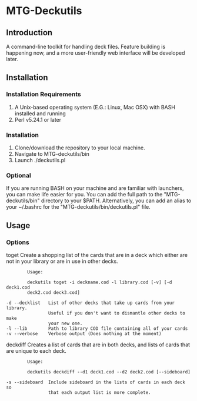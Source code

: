 # MTG-Deckutils



## Introduction
A command-line toolkit for handling deck files. Feature building is happening now, and a more user-friendly web interface will be developed later.



## Installation
### Installation Requirements
1. A Unix-based operating system (E.G.: Linux, Mac OSX) with BASH installed and running
2. Perl v5.24.1 or later




### Installation
1. Clone/download the repository to your local machine.
2. Navigate to MTG-deckutils/bin
3. Launch ./deckutils.pl


### Optional
If you are running BASH on your machine and are familiar with launchers, you can make life easier for you. You can add the full path to the "MTG-deckutils/bin" directory to your $PATH. Alternatively, you can add an alias to your ~/.bashrc for the "MTG-deckutils/bin/deckutils.pl" file.

## Usage



### Options
toget       Create a shopping list of the cards that are in a deck which either
            are not in your library or are in use in other decks.
            
            Usage:
            
            deckutils toget -i deckname.cod -l library.cod [-v] [-d deck1.cod
            deck2.cod deck3.cod]

    -d --decklist   List of other decks that take up cards from your library.
                    Useful if you don't want to dismantle other decks to make
                    your new one.
    -l --lib        Path to library COD file containing all of your cards
    -v --verbose    Verbose output (Does nothing at the moment)

deckdiff    Creates a list of cards that are in both decks, and lists of cards
            that are unique to each deck.
            
            Usage:
            
            deckutils deckdiff --d1 deck1.cod --d2 deck2.cod [--sideboard]

    -s --sideboard  Include sideboard in the lists of cards in each deck so
                    that each output list is more complete.
